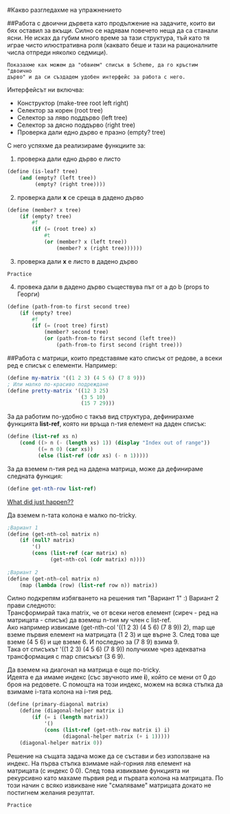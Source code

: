 #Какво разгледахме на упражнението

##Работа с двоични дървета
като продължение на задачите, които ви бях оставил за вкъщи. Силно се надявам
повечето неща да са станали ясни. Не исках да губим много време за тази
структура, тъй като тя играе чисто илюстративна роля (каквато беше и тази
на рационалните числа отпреди няколко седмици).
```
Показахме как можем да "обвием" списък в Scheme, да го кръстим "двоично
дърво" и да си създадем удобен интерфейс за работа с него.
```

Интерфейсът ни включва:
+ Конструктор (make-tree root left right)
+ Селектор за корен (root tree)
+ Селектор за ляво поддърво (left tree)
+ Селектор за дясно поддърво (right tree)
+ Проверка дали едно дърво е празно (empty? tree)

С него успяхме да реализираме функциите за:

1. проверка дали едно дърво е листо
```Scheme
(define (is-leaf? tree)
    (and (empty? (left tree))
         (empty? (right tree))))
```

2. проверка дали **х** се среща в дадено дърво
```Scheme
(define (member? x tree)
    (if (empty? tree)
        #f
        (if (= (root tree) x)
            #t
            (or (member? x (left tree))
                (member? x (right tree))))))
```

3. проверка дали **х** е листо в дадено дърво
```
Practice
```

4. провека дали в дадено дърво съществува път от а до b (props to Георги)
```Scheme
(define (path-from-to first second tree)
    (if (empty? tree)
        #f
        (if (= (root tree) first)
            (member? second tree)
            (or (path-from-to first second (left tree))
                (path-from-to first second (right tree)))
```

##Работа с матрици,
които представяме като списък от редове, а всеки ред е списък с елементи.
Например:
```Scheme
(define my-matrix '((1 2 3) (4 5 6) (7 8 9)))
; Или малко по-красиво подреждане
(define pretty-matrix '((12 3 25)
                        (3 5 10)
                        (15 7 29)))
```

За да работим по-удобно с такъв вид структура, дефинирахме функцията
**list-ref**, която ни връща n-тия елемент на даден списък:

```Scheme
(define (list-ref xs n)
    (cond ((> n (- (length xs) 1)) (display "Index out of range"))
          ((= n 0) (car xs))
          (else (list-ref (cdr xs) (- n 1)))))
```

За да вземем n-тия ред на дадена матрица, може да дефинираме следната функция:
```Scheme
(define get-nth-row list-ref)
```
[What did just happen??](https://media.giphy.com/media/VHngktboAlxHW/giphy-downsized-large.gif)

Да вземем n-тата колона е малко по-tricky.

```Scheme
;Вариант 1
(define (get-nth-col matrix n)
    (if (null? matrix)
        '()
        (cons (list-ref (car matrix) n)
              (get-nth-col (cdr matrix) n))))
              
;Вариант 2
(define (get-nth-col matrix n)
    (map (lambda (row) (list-ref row n)) matrix))
```
Силно подкрепям избягването на решения тип "Вариант 1" :)
Вариант 2 прави следното:  
Трансформирай така matrix, че от всеки негов елемент (сиреч - ред на матрицата - списък)
да вземеш n-тия му член с list-ref.  
Ако например извикаме (get-nth-col '((1 2 3) (4 5 6) (7 8 9)) 2),
map ще вземе първия елемент на матрицата (1 2 3) и ще върне 3. След това
ще вземе (4 5 6) и ще вземе 6. И последно за (7 8 9) взима 9.  
Така от списъкът '((1 2 3) (4 5 6) (7 8 9)) получихме чрез адекватна трансформация с map
списъкът (3 6 9).

Да вземем на диагонал на матрица е още по-tricky.  
Идеята е да имаме индекс (със звучното име **i**), който се мени
от 0 до броя на редовете. С помощта на този индекс, можем на всяка стъпка да взимаме
i-тата колона на i-тия ред.

```Scheme
(define (primary-diagonal matrix)
    (define (diagonal-helper matrix i)
        (if (= i (length matrix))
            '()
            (cons (list-ref (get-nth-row matrix i) i)
                  (diagonal-helper matrix (+ i 1)))))
    (diagonal-helper matrix 0))
```

Решение на същата задача може да се състави и без използване на индекс.
На първа стъпка взимаме най-горния ляв елемент на матрицата (с индекс 0 0).
След това извикваме функцията ни рекурсивно като махаме първия ред и първата колона на матрицата.
По този начин с всяко извикване ние "смаляваме" матрицата докато не постигнем желания резултат.

```Scheme
Practice
```
